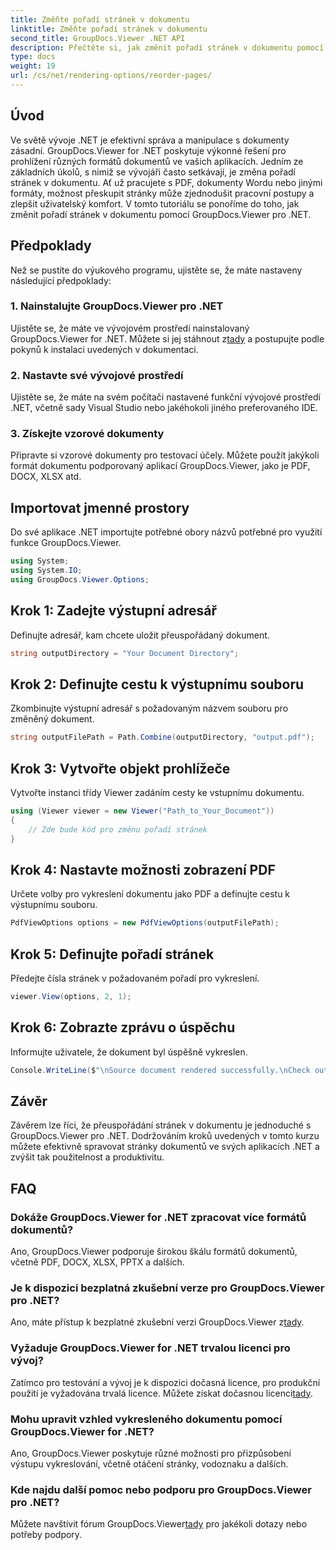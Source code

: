 ```yaml
---
title: Změňte pořadí stránek v dokumentu
linktitle: Změňte pořadí stránek v dokumentu
second_title: GroupDocs.Viewer .NET API
description: Přečtěte si, jak změnit pořadí stránek v dokumentu pomocí GroupDocs.Viewer for .NET. Postupujte podle našeho podrobného návodu pro bezproblémovou správu dokumentů.
type: docs
weight: 19
url: /cs/net/rendering-options/reorder-pages/
---
```

## Úvod
Ve světě vývoje .NET je efektivní správa a manipulace s dokumenty zásadní. GroupDocs.Viewer for .NET poskytuje výkonné řešení pro prohlížení různých formátů dokumentů ve vašich aplikacích. Jedním ze základních úkolů, s nimiž se vývojáři často setkávají, je změna pořadí stránek v dokumentu. Ať už pracujete s PDF, dokumenty Wordu nebo jinými formáty, možnost přeskupit stránky může zjednodušit pracovní postupy a zlepšit uživatelský komfort. V tomto tutoriálu se ponoříme do toho, jak změnit pořadí stránek v dokumentu pomocí GroupDocs.Viewer pro .NET.
## Předpoklady
Než se pustíte do výukového programu, ujistěte se, že máte nastaveny následující předpoklady:
### 1. Nainstalujte GroupDocs.Viewer pro .NET
 Ujistěte se, že máte ve vývojovém prostředí nainstalovaný GroupDocs.Viewer for .NET. Můžete si jej stáhnout z[tady](https://releases.groupdocs.com/viewer/net/) a postupujte podle pokynů k instalaci uvedených v dokumentaci.
### 2. Nastavte své vývojové prostředí
Ujistěte se, že máte na svém počítači nastavené funkční vývojové prostředí .NET, včetně sady Visual Studio nebo jakéhokoli jiného preferovaného IDE.
### 3. Získejte vzorové dokumenty
Připravte si vzorové dokumenty pro testovací účely. Můžete použít jakýkoli formát dokumentu podporovaný aplikací GroupDocs.Viewer, jako je PDF, DOCX, XLSX atd.

## Importovat jmenné prostory
Do své aplikace .NET importujte potřebné obory názvů potřebné pro využití funkce GroupDocs.Viewer.

```csharp
using System;
using System.IO;
using GroupDocs.Viewer.Options;
```
## Krok 1: Zadejte výstupní adresář
Definujte adresář, kam chcete uložit přeuspořádaný dokument.
```csharp
string outputDirectory = "Your Document Directory";
```
## Krok 2: Definujte cestu k výstupnímu souboru
Zkombinujte výstupní adresář s požadovaným názvem souboru pro změněný dokument.
```csharp
string outputFilePath = Path.Combine(outputDirectory, "output.pdf");
```
## Krok 3: Vytvořte objekt prohlížeče
Vytvořte instanci třídy Viewer zadáním cesty ke vstupnímu dokumentu.
```csharp
using (Viewer viewer = new Viewer("Path_to_Your_Document"))
{
    // Zde bude kód pro změnu pořadí stránek
}
```
## Krok 4: Nastavte možnosti zobrazení PDF
Určete volby pro vykreslení dokumentu jako PDF a definujte cestu k výstupnímu souboru.
```csharp
PdfViewOptions options = new PdfViewOptions(outputFilePath);
```
## Krok 5: Definujte pořadí stránek
Předejte čísla stránek v požadovaném pořadí pro vykreslení.
```csharp
viewer.View(options, 2, 1);
```
## Krok 6: Zobrazte zprávu o úspěchu
Informujte uživatele, že dokument byl úspěšně vykreslen.
```csharp
Console.WriteLine($"\nSource document rendered successfully.\nCheck output in {outputDirectory}.");
```

## Závěr
Závěrem lze říci, že přeuspořádání stránek v dokumentu je jednoduché s GroupDocs.Viewer pro .NET. Dodržováním kroků uvedených v tomto kurzu můžete efektivně spravovat stránky dokumentů ve svých aplikacích .NET a zvýšit tak použitelnost a produktivitu.
## FAQ
### Dokáže GroupDocs.Viewer for .NET zpracovat více formátů dokumentů?
Ano, GroupDocs.Viewer podporuje širokou škálu formátů dokumentů, včetně PDF, DOCX, XLSX, PPTX a dalších.
### Je k dispozici bezplatná zkušební verze pro GroupDocs.Viewer pro .NET?
 Ano, máte přístup k bezplatné zkušební verzi GroupDocs.Viewer z[tady](https://releases.groupdocs.com/).
### Vyžaduje GroupDocs.Viewer for .NET trvalou licenci pro vývoj?
 Zatímco pro testování a vývoj je k dispozici dočasná licence, pro produkční použití je vyžadována trvalá licence. Můžete získat dočasnou licenci[tady](https://purchase.groupdocs.com/temporary-license/).
### Mohu upravit vzhled vykresleného dokumentu pomocí GroupDocs.Viewer for .NET?
Ano, GroupDocs.Viewer poskytuje různé možnosti pro přizpůsobení výstupu vykreslování, včetně otáčení stránky, vodoznaku a dalších.
### Kde najdu další pomoc nebo podporu pro GroupDocs.Viewer pro .NET?
 Můžete navštívit fórum GroupDocs.Viewer[tady](https://forum.groupdocs.com/c/viewer/9) pro jakékoli dotazy nebo potřeby podpory.